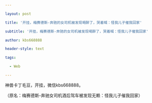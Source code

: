 ---
layout: post
title: '开挂，梅赛德斯-奔驰的女司机被发现喝醉了，哭着喊：怪我儿子催我回家'
subtitle: '开挂，梅赛德斯-奔驰的女司机被发现喝醉了，哭着喊：怪我儿子催我回家'
author: kbs668888
header-style: text
tags:
  - Web
---
神兽卡丁毛豆，开挂，微信kbs668888。

（原名：梅赛德斯-奔驰女司机酒后驾车被发现无赖：怪我儿子催我回家）

